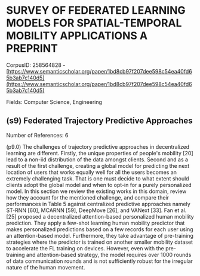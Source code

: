 # SURVEY OF FEDERATED LEARNING MODELS FOR SPATIAL-TEMPORAL MOBILITY APPLICATIONS A PREPRINT

CorpusID: 258564828 - [https://www.semanticscholar.org/paper/1bd8cb97f207dee598c54ea40fd65b3ab7c140d5](https://www.semanticscholar.org/paper/1bd8cb97f207dee598c54ea40fd65b3ab7c140d5)

Fields: Computer Science, Engineering

## (s9) Federated Trajectory Predictive Approaches
Number of References: 6

(p9.0) The challenges of trajectory predictive approaches in decentralized learning are different. Firstly, the unique properties of people's mobility [20] lead to a non-iid distribution of the data amongst clients. Second and as a result of the first challenge, creating a global model for predicting the next location of users that works equally well for all the users becomes an extremely challenging task. That is one must decide to what extent should clients adopt the global model and when to opt-in for a purely personalized model. In this section we review the existing works in this domain, review how they account for the mentioned challenge, and compare their performances in Table 5 against centralized predictive approaches namely ST-RNN [60], MCARNN [59], DeepMove [26], and VANext [33]. Fan et al. [25] proposed a decentralized attention-based personalized human mobility prediction. They apply a few-shot learning human mobility predictor that makes personalized predictions based on a few records for each user using an attention-based model. Furthermore, they take advantage of pre-training strategies where the predictor is trained on another smaller mobility dataset to accelerate the FL training on devices. However, even with the pre-training and attention-based strategy, the model requires over 1000 rounds of data communication rounds and is not sufficiently robust for the irregular nature of the human movement.

